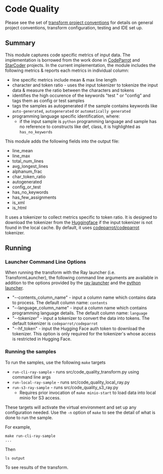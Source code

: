 # Code Quality 

Please see the set of
[transform project conventions](../../../README.md)
for details on general project conventions, transform configuration,
testing and IDE set up.

## Summary
This module captures code specific metrics of input data. The implementation is borrowed from the work done in [CodeParrot](https://huggingface.co/blog/codeparrot) and [StarCoder](https://arxiv.org/abs/2305.06161) projects. In the current implementation, the module includes the following metrics & reports each metrics in individual column:

* line specific metrics include mean & max line length
* character and token ratio - uses the input tokenizer to tokenize the input data & measure the ratio between the characters and tokens
* identifies the high occurence of the keywords "test " or "config" and tags them as config or test samples
* tags the samples as autogenerated if the sample contains keywords like `auto-generated`, `autogenerated` or `automatically generated`
* programming language specific identification, where:
    * if the input sample is `python` programming language and sample has no reference to constructs like def, class, it is highlighted as `has_no_keywords` 

This module adds the following fields into the output file:
<ul>
       <li>line_mean</li>
       <li>line_max</li>
       <li>total_num_lines</li>
       <li>avg_longest_lines</li>
       <li>alphanum_frac</li>
       <li>char_token_ratio</li>
       <li>autogenerated</li>
       <li>config_or_test</li>
       <li>has_no_keywords</li>
       <li>has_few_assignments</li>
       <li>is_xml</li>
       <li>is_html</li>
</ul>

It uses a tokenizer to collect metrics specific to token ratio.  It is designed to download the tokenizer from the [Huggingface](https://huggingface.co/) if the input tokenizer is not found in the local cache. By default, it uses [codeparrot/codeparrot](https://huggingface.co/codeparrot/codeparrot) tokenizer.

## Running

### Launcher Command Line Options 

When running the transform with the Ray launcher (i.e. TransformLauncher),
the following command line arguments are available in addition to 
the options provided by the [ray launcher](../../../../data-processing-lib/doc/ray-launcher-options.md)
and the [python launcher](../../../../data-processing-lib/doc/python-launcher-options.md).

* "--contents_column_name" - input a column name which contains data to process. The default column name: `contents`
* "--language_column_name" - input a column name which contains programming language details. The default column name: `language`
* "--tokenizer" - input a tokenizer to convert the data into tokens. The default tokenizer is `codeparrot/codeparrot`
* "--hf_token" - input the Hugging Face auth token to download the tokenizer. This option is only required for the tokenizer's whose access is restricted in Hugging Face.

### Running the samples
To run the samples, use the following `make` targets

* `run-cli-ray-sample` - runs src/code_quality_transform.py using command line args
* `run-local-ray-sample` - runs src/code_quality_local_ray.py
* `run-s3-ray-sample` - runs src/code_quality_s3_ray.py
    * Requires prior invocation of `make minio-start` to load data into local minio for S3 access.

These targets will activate the virtual environment and set up any configuration needed.
Use the `-n` option of `make` to see the detail of what is done to run the sample.

For example, 
```shell
make run-cli-ray-sample
...
```
Then 
```shell
ls output
```
To see results of the transform.
